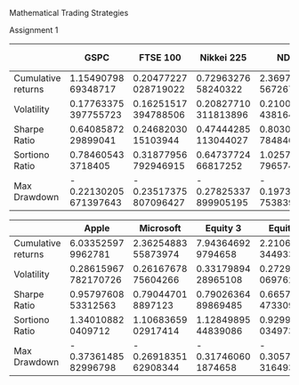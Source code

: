 ﻿Mathematical Trading Strategies 

Assignment 1 



||GSPC |FTSE 100 |Nikkei 225 |NDX |Hand Seng Index |
| :- | - | - | - | - | :-: |
|Cumulative returns |1\.15490798 69348717 |0\.20477227 028719022 |0\.72963276 58240322 |2\.36971736 56726753 |0\.09035524 614973077 |
|Volatility |0\.17763375 397755723 |0\.16251517 394788506 |0\.20827710 311813896 |0\.21004817 438164528 |0\.20207910 000938045 |
|Sharpe Ratio |0\.64085872 29899041 |0\.24682030 15103944 |0\.47444285 113044027 |0\.80304224 78484692 |0\.06581845 571535926 |
|Sortiono Ratio|0\.78460543 3718405 |0\.31877956 792946915 |0\.64737724 66817252 |1\.02578126 7965747 |0\.09433835 709605538 |
|Max Drawdown |- 0.22130205 671397643 |- 0.23517375 807096427 |- 0.27825337 899905195 |- 0.19736724 753839852 |- 0.33870475 154848184 |



||Apple |Microsoft |Equity 3 |Equity 4 |Equity 5 |
| :- | - | - | - | - | - |
|Cumulative returns |6\.03352597 9962781 |2\.36254883 55873974 |7\.94364692 9794658 |2\.21061132 34493354 |37\.7650957 5473287 |
|Volatility |0\.28615967 782170726 |0\.26167678 75604266 |0\.33179894 28965108 |0\.27297627 06976209 |0\.57380700 34042114 |
|Sharpe Ratio |0\.95797608 53312563 |0\.79044701 8897123 |0\.79026364 89869485 |0\.66574713 47330978 |0\.91618818 45071591 |
|Sortiono Ratio|1\.34010882 0409712 |1\.10683659 02917414 |1\.12849895 44839086 |0\.92994802 03497368 |1\.34056476 1336996 |
|Max Drawdown |- 0.37361485 82996798 |- 0.26918351 62908344 |- 0.31746060 1874658 |- 0.30579338 31649353 |- 0.47801412 98840033 |

